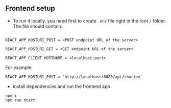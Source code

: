 ## Frontend setup
 - To run it locally, you need first to create `.env` file right in the root `/` folder. The file should contain:

 ```
 
REACT_APP_HOSTURI_POST = <POST endpoint URL of the server>

REACT_APP_HOSTURI_GET = <GET endpoint URL of the server>

REACT_APP_CLIENT_HOSTNAME = <localhost:port>

```

For example:

`REACT_APP_HOSTURI_POST = 'http://localhost:8080/api/shorten' 
`

- install dependencies and run the frontend app 
```
npm i
npm run start
```

